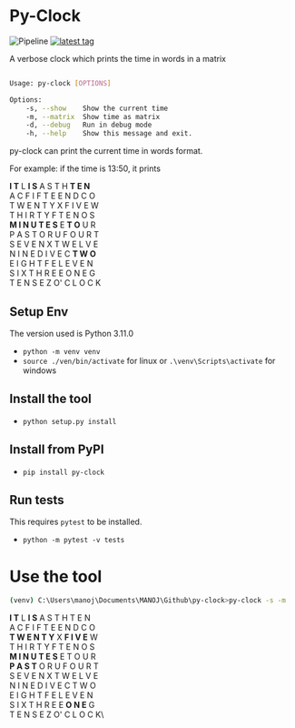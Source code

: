 # Py-Clock
![Pipeline](https://github.com/manojmanivannan/py-clock/actions/workflows/release.yml/badge.svg?branch=main)
[![latest tag](https://img.shields.io/github/v/tag/manojmanivannan/py-clock.svg?label=latest%20tag&sort=semver)](https://pypi.org/project/py-text-clock/)

A verbose clock which prints the time in words in a matrix

```bash

Usage: py-clock [OPTIONS]

Options:
    -s, --show    Show the current time
    -m, --matrix  Show time as matrix
    -d, --debug   Run in debug mode
    -h, --help    Show this message and exit.
```

py-clock can print the current time in words format.

For example: if the time is 13:50, it prints 
        
**I T** L **I S** A S T H **T E N**\
A C F I F T E E N D C O\
T W E N T Y X F I V E W\
T H I R T Y F T E N O S\
**M I N U T E S** E **T O** U R\
P A S T O R U F O U R T\
S E V E N X T W E L V E\
N I N E D I V E C **T W O** \
E I G H T F E L E V E N\
S I X T H R E E O N E G\
T E N S E Z O' C L O C K


## Setup Env
The version used is Python 3.11.0
- `python -m venv venv`
- `source ./ven/bin/activate` for linux or `.\venv\Scripts\activate` for windows

## Install the tool
- `python setup.py install`

## Install from PyPI
- `pip install py-clock`

## Run tests
This requires `pytest` to be installed.
- `python -m pytest -v tests`

# Use the tool
```bash
(venv) C:\Users\manoj\Documents\MANOJ\Github\py-clock>py-clock -s -m
```
**I T** L **I S** A S T H T E N\
A C F I F T E E N D C O\
**T W E N T Y** X **F I V E** W\
T H I R T Y F T E N O S\
**M I N U T E S** E T O U R\
**P A S T** O R U F O U R T\
S E V E N X T W E L V E\
N I N E D I V E C T W O\
E I G H T F E L E V E N\
S I X T H R E E **O N E** G\
T E N S E Z O' C L O C K\
```
